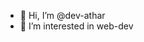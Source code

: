 - 👋 Hi, I’m @dev-athar
- 👀 I’m interested in web-dev

<!---
dev-athar/dev-athar is a ✨ special ✨ repository because its `README.md` (this file) appears on your GitHub profile.
You can click the Preview link to take a look at your changes.
--->
